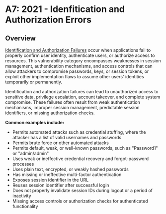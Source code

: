 # A7: 2021 - Idenfitication and Authorization Errors

## Overview
[Identification and Authorization Failures](https://owasp.org/Top10/A07_2021-Identification_and_Authorization_Failures/) occur when applications fail to properly confirm user identity, authenticate users, or authorize access to resources. This vulnerability category encompasses weaknesses in session management, authentication mechanisms, and access controls that can allow attackers to compromise passwords, keys, or session tokens, or exploit other implementation flaws to assume other users' identities temporarily or permanently.

Identification and authorization failures can lead to unauthorized access to sensitive data, privilege escalation, account takeover, and complete system compromise. These failures often result from weak authentication mechanisms, improper session management, predictable session identifiers, or missing authorization checks.

**Common examples include:**
- Permits automated attacks such as credential stuffing, where the attacker has a list of valid usernames and passwords
- Permits brute force or other automated attacks
- Permits default, weak, or well-known passwords, such as "Password1" or "admin/admin"
- Uses weak or ineffective credential recovery and forgot-password processes
- Uses plain text, encrypted, or weakly hashed passwords
- Has missing or ineffective multi-factor authentication
- Exposes session identifier in the URL
- Reuses session identifier after successful login
- Does not properly invalidate session IDs during logout or a period of inactivity
- Missing access controls or authorization checks for authenticated functionality
